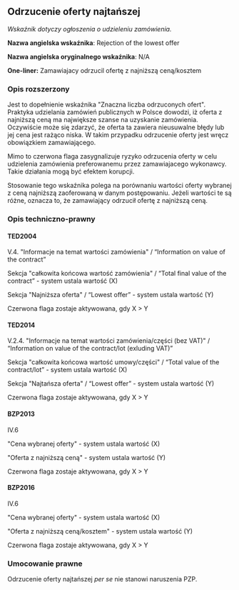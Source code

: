 ## Odrzucenie oferty najtańszej

*Wskaźnik dotyczy ogłoszenia o udzieleniu zamówienia.*

**Nazwa angielska wskaźnika**: Rejection of the lowest offer

**Nazwa angielska oryginalnego wskaźnika**: N/A

**One-liner:** Zamawiajacy odrzucil ofertę z najniższą ceną/kosztem

### Opis rozszerzony 

Jest to dopełnienie wskaźnika "Znaczna liczba odrzuconych ofert". Praktyka udzielania zamówień publicznych w Polsce dowodzi, iż oferta z najniższą ceną ma największe szanse na uzyskanie zamówienia. Oczywiście może się zdarzyć, że oferta ta zawiera nieusuwalne błędy lub jej cena jest rażąco niska. W takim przypadku odrzucenie oferty jest wręcz obowiązkiem zamawiającego.

Mimo to czerwona flaga zasygnalizuje ryzyko odrzucenia oferty w celu udzielenia zamówienia preferowanemu przez zamawiajacego wykonawcy. Takie działania mogą być efektem korupcji.

Stosowanie tego wskaźnika polega na porównaniu wartości oferty wybranej z ceną najniższą zaoferowaną w danym postępowaniu. Jeżeli wartości te są różne, oznacza to, że zamawiający odrzucił ofertę z najniższą ceną.

### Opis techniczno-prawny

#### TED2004

V.4. "Informacje na temat wartości zamówienia" / “Information on value of the contract”

Sekcja "całkowita końcowa wartość zamówienia" / “Total final value of the contract” - system ustala wartość (X)

Sekcja "Najniższa oferta" / “Lowest offer” - system ustala wartość (Y)

Czerwona flaga zostaje aktywowana, gdy X > Y



#### TED2014

V.2.4. "Informacje na temat wartości zamówienia/części (bez VAT)" / “Information on value of the contract/lot (exluding VAT)”

Sekcja "całkowita końcowa wartość umowy/części" / “Total value of the contract/lot” - system ustala wartość (X)

Sekcja "Najtańsza oferta" / “Lowest offer” - system ustala wartość (Y)

Czerwona flaga zostaje aktywowana, gdy X > Y



#### BZP2013

IV.6

"Cena wybranej oferty" - system ustala wartość (X)

"Oferta z najniższą ceną" - system ustala wartość (Y)

Czerwona flaga zostaje aktywowana, gdy X > Y



#### BZP2016

IV.6

"Cena wybranej oferty" - system ustala wartość (X)

"Oferta z najniższą ceną/kosztem" - system ustala wartość (Y)

Czerwona flaga zostaje aktywowana, gdy X > Y


### Umocowanie prawne

Odrzucenie oferty najtańszej *per se* nie stanowi naruszenia PZP.
